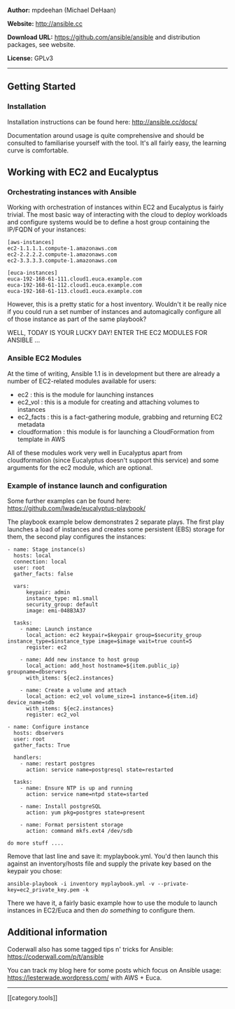 **Author:** mpdeehan (Michael DeHaan)

**Website:** <a href="http://ansible.cc">http://ansible.cc</a>

**Download URL:** <a href="https://github.com/ansible/ansible">https://github.com/ansible/ansible</a> and distribution packages, see website.

**License:** GPLv3

***
## Getting Started

### Installation

Installation instructions can be found here:  http://ansible.cc/docs/

Documentation around usage is quite comprehensive and should be consulted to familiarise yourself with the tool.  It's all fairly easy, the learning curve is comfortable.

## Working with EC2 and Eucalyptus

### Orchestrating instances with Ansible

Working with orchestration of instances within EC2 and Eucalyptus is fairly trivial.  The most basic way of interacting with the cloud to deploy workloads and configure systems would be to define a host group containing the IP/FQDN of your instances:

```
[aws-instances]
ec2-1.1.1.1.compute-1.amazonaws.com
ec2-2.2.2.2.compute-1.amazonaws.com
ec2-3.3.3.3.compute-1.amazonaws.com

[euca-instances]
euca-192-168-61-111.cloud1.euca.example.com
euca-192-168-61-112.cloud1.euca.example.com
euca-192-168-61-113.cloud1.euca.example.com
```

However, this is a pretty static for a host inventory.  Wouldn't it be really nice if you could run a set number of instances and automagically configure all of those instance as part of the same playbook?

WELL, TODAY IS YOUR LUCKY DAY!  ENTER THE EC2 MODULES FOR ANSIBLE ...

### Ansible EC2 Modules

At the time of writing, Ansible 1.1 is in development but there are already a number of EC2-related modules available for users:

- ec2 : this is the module for launching instances
- ec2_vol : this is a module for creating and attaching volumes to instances
- ec2_facts : this is a fact-gathering module, grabbing and returning EC2 metadata
- cloudformation : this module is for launching a CloudFormation from template in AWS

All of these modules work very well in Eucalyptus apart from cloudformation (since Eucalyptus doesn't support this service) and some arguments for the ec2 module, which are optional.

### Example of instance launch and configuration

Some further examples can be found here: https://github.com/lwade/eucalyptus-playbook/

The playbook example below demonstrates 2 separate plays.  The first play launches a load of instances and creates some persistent (EBS) storage for them, the second play configures the instances:

```
- name: Stage instance(s)
  hosts: local
  connection: local
  user: root
  gather_facts: false

  vars:
      keypair: admin
      instance_type: m1.small
      security_group: default
      image: emi-048B3A37

  tasks:
    - name: Launch instance
      local_action: ec2 keypair=$keypair group=$security_group instance_type=$instance_type image=$image wait=true count=5
      register: ec2
     
    - name: Add new instance to host group
      local_action: add_host hostname=${item.public_ip} groupname=dbservers
      with_items: ${ec2.instances}

    - name: Create a volume and attach
      local_action: ec2_vol volume_size=1 instance=${item.id} device_name=sdb
      with_items: ${ec2.instances}
      register: ec2_vol

- name: Configure instance
  hosts: dbservers
  user: root
  gather_facts: True
     
  handlers:
    - name: restart postgres
      action: service name=postgresql state=restarted
 
  tasks:
    - name: Ensure NTP is up and running
      action: service name=ntpd state=started
    
    - name: Install postgreSQL
      action: yum pkg=postgres state=present
 
    - name: Format persistent storage
      action: command mkfs.ext4 /dev/sdb

do more stuff ....
```
Remove that last line and save it: myplaybook.yml.  You'd then launch this against an inventory/hosts file and supply the private key based on the keypair you chose:

```
ansible-playbook -i inventory myplaybook.yml -v --private-key=ec2_private_key.pem -k
```

There we have it, a fairly basic example how to use the module to launch instances in EC2/Euca and then _do something_ to configure them.

## Additional information

Coderwall also has some tagged tips n' tricks for Ansible: https://coderwall.com/p/t/ansible

You can track my blog here for some posts which focus on Ansible usage: https://lesterwade.wordpress.com/ with AWS + Euca.

*****

[[category.tools]]